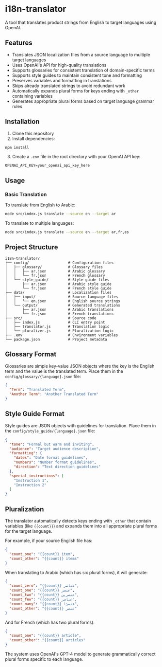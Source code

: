 # i18n-translator

A tool that translates product strings from English to target languages using OpenAI.

## Features

- Translates JSON localization files from a source language to multiple target languages
- Uses OpenAI's API for high-quality translations
- Supports glossaries for consistent translation of domain-specific terms
- Supports style guides to maintain consistent tone and formatting
- Preserves variables and formatting in translations
- Skips already translated strings to avoid redundant work
- Automatically expands plural forms for keys ending with `_other` containing variables
- Generates appropriate plural forms based on target language grammar rules

## Installation

1. Clone this repository
2. Install dependencies:

```bash
npm install
```

3. Create a `.env` file in the root directory with your OpenAI API key:

```
OPENAI_API_KEY=your_openai_api_key_here
```

## Usage

### Basic Translation

To translate from English to Arabic:

```bash
node src/index.js translate --source en --target ar
```

To translate to multiple languages:

```bash
node src/index.js translate --source en --target ar,fr,es
```

## Project Structure

```
i18n-translator/
├── config/                  # Configuration files
│   ├── glossary/            # Glossary files
│   │   ├── ar.json          # Arabic glossary
│   │   └── fr.json          # French glossary
│   └── style_guide/         # Style guide files
│       ├── ar.json          # Arabic style guide
│       └── fr.json          # French style guide
├── data/                    # Localization files
│   ├── input/               # Source language files
│   │   └── en.json          # English source strings
│   └── output/              # Generated translations
│       ├── ar.json          # Arabic translations
│       └── fr.json          # French translations
├── src/                     # Source code
│   ├── index.js             # CLI entry point
│   ├── translator.js        # Translation logic
│   └── pluralizer.js        # Pluralization logic
├── .env                     # Environment variables
└── package.json             # Project metadata
```

## Glossary Format

Glossaries are simple key-value JSON objects where the key is the English term and the value is the translated term. Place them in the `config/glossary/{language}.json` file:

```json
{
  "Term": "Translated Term",
  "Another Term": "Another Translated Term"
}
```

## Style Guide Format

Style guides are JSON objects with guidelines for translation. Place them in the `config/style_guide/{language}.json` file:

```json
{
  "tone": "Formal but warm and inviting",
  "audience": "Target audience description",
  "formatting": {
    "dates": "Date format guidelines",
    "numbers": "Number format guidelines",
    "direction": "Text direction guidelines"
  },
  "special_instructions": [
    "Instruction 1",
    "Instruction 2"
  ]
}
```

## Pluralization

The translator automatically detects keys ending with `_other` that contain variables (like `{{count}}`) and expands them into all appropriate plural forms for the target language.

For example, if your source English file has:

```json
{
  "count_one": "{{count}} item",
  "count_other": "{{count}} items"
}
```

When translating to Arabic (which has six plural forms), it will generate:

```json
{
  "count_zero": "{{count}} عناصر",
  "count_one": "{{count}} عنصر",
  "count_two": "{{count}} عنصرين",
  "count_few": "{{count}} عناصر",
  "count_many": "{{count}} عنصرًا",
  "count_other": "{{count}} عنصر"
}
```

And for French (which has two plural forms):

```json
{
  "count_one": "{{count}} article",
  "count_other": "{{count}} articles"
}
```

The system uses OpenAI's GPT-4 model to generate grammatically correct plural forms specific to each language.
